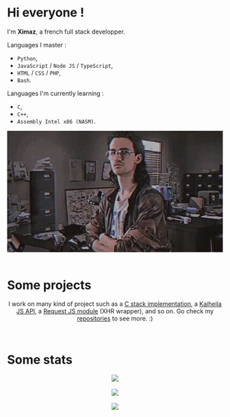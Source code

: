 # Hi everyone !

I'm **Ximaz**, a french full stack developper.

Languages I master :
- ``Python``,
- ``JavaScript`` / ``Node JS`` / ``TypeScript``,
- ``HTML`` / ``CSS`` / ``PHP``,
- ``Bash``.

Languages I'm currently learning :
- ``C``,
- ``C++``,
- ``Assembly Intel x86 (NASM)``.

<div align="center"><img src="https://raw.githubusercontent.com/Ximaz/assets/main/images/Hacker_Man.gif"></div>

<br>

# Some projects

<div align="center">

I work on many kind of project such as a [C stack implementation](https://github.com/Ximaz/stack), a [Kaiheila JS API](https://github.com/Ximaz/kaiheila.js), a [Request JS module](https://github.com/Ximaz/requests) (XHR wrapper), and so on. Go check my [repositories](https://github.com/Ximaz?tab=repositories) to see more. :)

</div>

<br>

# Some stats

<div align="center">

![](https://github-readme-streak-stats.herokuapp.com/?user=Ximaz&count_private=true&show_icons=true&theme=dracula&hide_border=true&hide_title=true)

![](https://github-readme-stats.vercel.app/api?username=Ximaz&include_all_commits=true&show_icons=true&hide_border=true&hide_title=true&count_private=true&theme=dracula)

![](https://github-readme-stats.vercel.app/api/top-langs/?username=Ximaz&layout=compact&count_private=true&langs_count=8&hide_border=true&theme=dracula)

</div>
